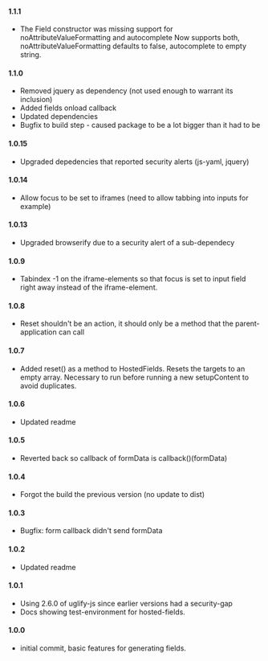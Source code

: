 #### 1.1.1
- The Field constructor was missing support for noAttributeValueFormatting and autocomplete
  Now supports both, noAttributeValueFormatting defaults to false, autocomplete to empty string.

#### 1.1.0
- Removed jquery as dependency (not used enough to warrant its inclusion)
- Added fields onload callback
- Updated dependencies
- Bugfix to build step - caused package to be a lot bigger than it had to be

#### 1.0.15
- Upgraded depedencies that reported security alerts (js-yaml, jquery)

#### 1.0.14
- Allow focus to be set to iframes (need to allow tabbing into inputs for example)

#### 1.0.13
- Upgraded browserify due to a security alert of a sub-dependecy

#### 1.0.9
- Tabindex -1 on the iframe-elements so that focus is set to input field right away instead of the iframe-element.

#### 1.0.8
- Reset shouldn't be an action, it should only be a method that the parent-application can call

#### 1.0.7
- Added reset() as a method to HostedFields. Resets the targets to an empty array. Necessary to run before running a new setupContent to avoid duplicates.

#### 1.0.6
- Updated readme

#### 1.0.5
- Reverted back so callback of formData is callback()(formData)

#### 1.0.4
- Forgot the build the previous version (no update to dist)

#### 1.0.3
- Bugfix: form callback didn't send formData

#### 1.0.2
- Updated readme

#### 1.0.1
- Using 2.6.0 of uglify-js since earlier versions had a security-gap
- Docs showing test-environment for hosted-fields.

#### 1.0.0
- initial commit, basic features for generating fields.
